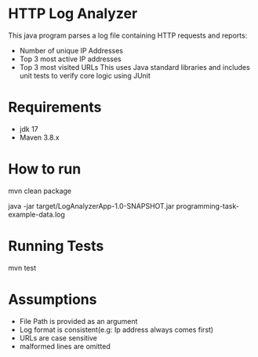 
# HTTP Log Analyzer

This java program parses a log file containing HTTP requests and reports:
 - Number of unique IP Addresses
 - Top 3 most active IP addresses
 - Top 3 most visited URLs
This uses Java standard libraries and includes unit tests to verify core logic using JUnit


# Requirements
 - jdk 17
 - Maven 3.8.x


# How to run
mvn clean package

java -jar target/LogAnalyzerApp-1.0-SNAPSHOT.jar programming-task-example-data.log


# Running Tests
mvn test

# Assumptions
- File Path is provided as an argument
- Log format is consistent(e.g: Ip address always comes first)
- URLs are case sensitive
- malformed lines are omitted






